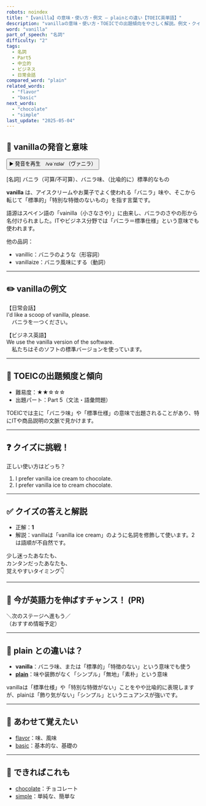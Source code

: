 ```yaml
---
robots: noindex
title: "【vanilla】の意味・使い方・例文 ― plainとの違い【TOEIC英単語】"
description: "vanillaの意味・使い方・TOEICでの出題傾向をやさしく解説。例文・クイズ付きでplainとの違いもわかりやすく学べます。"
word: "vanilla"
part_of_speech: "名詞"
difficulty: "2"
tags:
  - 名詞
  - Part5
  - 中立的
  - ビジネス
  - 日常会話
compared_word: "plain"
related_words:
  - "flavor"
  - "basic"
next_words:
  - "chocolate"
  - "simple"
last_update: "2025-05-04"
---
```


## 🔰 vanillaの発音と意味

<button class="play-audio" onclick="playTTS('vanilla')">
  <span class="play-audio-main">
    ▶️ 発音を再生　/vəˈnɪlə/
  </span>
  <span class="play-audio-sub">
    （ヴァニラ）
  </span>
</button>

[名詞] バニラ（可算/不可算）、バニラ味、（比喩的に）標準的なもの

**vanilla** は、アイスクリームやお菓子でよく使われる「バニラ」味や、そこから転じて「標準的」「特別な特徴のないもの」を指す言葉です。

語源はスペイン語の「vainilla（小さなさや）」に由来し、バニラのさやの形から名付けられました。ITやビジネス分野では「バニラ＝標準仕様」という意味でも使われます。

他の品詞：  
- vanillic：バニラのような（形容詞）
- vanillaize：バニラ風味にする（動詞）

---

## ✏️ vanillaの例文

【日常会話】  
I'd like a scoop of vanilla, please.  
　バニラを一つください。

【ビジネス英語】  
We use the vanilla version of the software.  
　私たちはそのソフトの標準バージョンを使っています。

---

## 🎯 TOEICの出題頻度と傾向

- 難易度：★★☆☆☆
- 出題パート：Part 5（文法・語彙問題）

TOEICでは主に「バニラ味」や「標準仕様」の意味で出題されることがあり、特にITや商品説明の文脈で見かけます。

---

## ❓ クイズに挑戦！

正しい使い方はどっち？

1. I prefer vanilla ice cream to chocolate.  
2. I prefer vanilla ice to cream chocolate.

---

## ✅ クイズの答えと解説

- 正解：**1**
- 解説：vanillaは「vanilla ice cream」のように名詞を修飾して使います。2は語順が不自然です。

少し迷ったあなたも、  
カンタンだったあなたも、  
覚えやすいタイミング👇️

---

## 🚀 今が英語力を伸ばすチャンス！ (PR)

<div class="info-center">
＼次のステージへ進もう／<br>  
（おすすめ情報予定）
</div>

---

## 🤔  plain との違いは？

- **vanilla**：バニラ味、または「標準的」「特徴のない」という意味でも使う
- **[plain](/word/plain)**：味や装飾がなく「シンプル」「無地」「素朴」という意味

vanillaは「標準仕様」や「特別な特徴がない」ことをやや比喩的に表現しますが、plainは「飾り気がない」「シンプル」というニュアンスが強いです。

---

## 🧩 あわせて覚えたい

- [flavor](/word/flavor)：味、風味
- [basic](/word/basic)：基本的な、基礎の

---

## 📖 できればこれも

- [chocolate](/word/chocolate)：チョコレート
- [simple](/word/simple)：単純な、簡単な

<!-- cvid: aid31_bid07 -->

